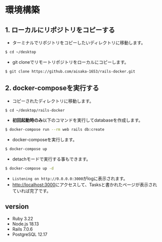 # 環境構築

## 1. ローカルにリポジトリをコピーする

- ターミナルでリポジトリをコピーしたいディレクトリに移動します。
```bash
$ cd ~/desktop
```
- git cloneでリモートリポジトリをローカルにコピーします。
```bash
$ git clone https://github.com/aisaka-1653/rails-docker.git
```

## 2. docker-composeを実行する

- コピーされたディレクトリに移動します。
```bash
$ cd ~/desktop/rails-docker
```
- **初回起動時のみ**以下のコマンドを実行してdatabaseを作成します。
```bash
$ docker-compose run --rm web rails db:create
```


- docker-composeを実行します。
```bash
$ docker-compose up
```
- detachモードで実行する事もできます。
```bash
$ docker-compose up -d
```

- `Listening on http://0.0.0.0:3000`がlogに表示されます。
- [http://localhost:3000](http://localhost:3000)にアクセスして、Tasksと書かれたページが表示されていれば完了です。

## version
- Ruby 3.22
- Node.js 18.13
- Rails 7.0.6
- PostgreSQL 12.17